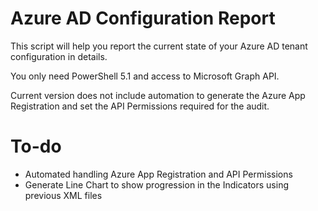 # Azure AD Configuration Report
This script will help you report the current state of your Azure AD tenant configuration in details.

You only need PowerShell 5.1 and access to Microsoft Graph API.

Current version does not include automation to generate the Azure App Registration and set the API Permissions required for the audit.

# To-do
- Automated handling Azure App Registration and API Permissions
- Generate Line Chart to show progression in the Indicators using previous XML files